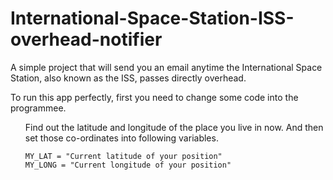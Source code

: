 # International-Space-Station-ISS-overhead-notifier
A simple project that will send you an email anytime the International Space Station, also known as the ISS, passes directly overhead.

To run this app perfectly, first you need to change some code into the programmee.

<ol> Find out the latitude and longitude of the place you live in now. And then set those co-ordinates into following variables.

    MY_LAT = "Current latitude of your position"
    MY_LONG = "Current longitude of your position"

